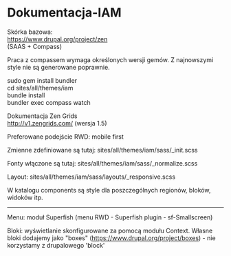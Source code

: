# Dokumentacja-IAM

Skórka bazowa:  
https://www.drupal.org/project/zen  
(SAAS + Compass)  

Praca z compassem wymaga określonych wersji gemów. Z najnowszymi style nie są generowane poprawnie.  

sudo gem install bundler  
cd sites/all/themes/iam  
bundle install  
bundler exec compass watch  

Dokumentacja Zen Grids  
http://v1.zengrids.com/ (wersja 1.5)  

Preferowane podejście RWD: mobile first  

Zmienne zdefiniowane są tutaj: sites/all/themes/iam/sass/_init.scss  

Fonty włączone są tutaj: sites/all/themes/iam/sass/_normalize.scss  

Layout: sites/all/themes/iam/sass/layouts/_responsive.scss  

W katalogu components są style dla poszczególnych regionów, bloków, widoków itp.  

--------------------------------------------------------------------------------------  

Menu: moduł Superfish (menu RWD - Superfish plugin - sf-Smallscreen)  

Bloki: wyświetlanie skonfigurowane za pomocą modułu Context. Własne bloki dodajemy jako "boxes" (https://www.drupal.org/project/boxes) - nie korzystamy z drupalowego 'block'  
